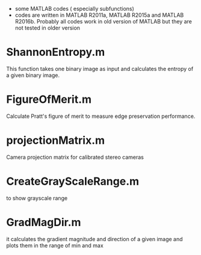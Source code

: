 * some MATLAB codes ( especially subfunctions)
* codes are written in MATLAB R2011a, MATLAB R2015a and MATLAB R2016b. Probably all codes work in old version of MATLAB but they are 
not tested in older version

# ShannonEntropy.m
This function takes one binary image as input and calculates the entropy of a given binary image.

# FigureOfMerit.m
Calculate Pratt's figure of merit to measure edge preservation performance.

# projectionMatrix.m
Camera projection matrix for calibrated stereo cameras

# CreateGrayScaleRange.m
to show grayscale range

# GradMagDir.m
it calculates the gradient magnitude and direction of a given image and plots them in the range of min and max

